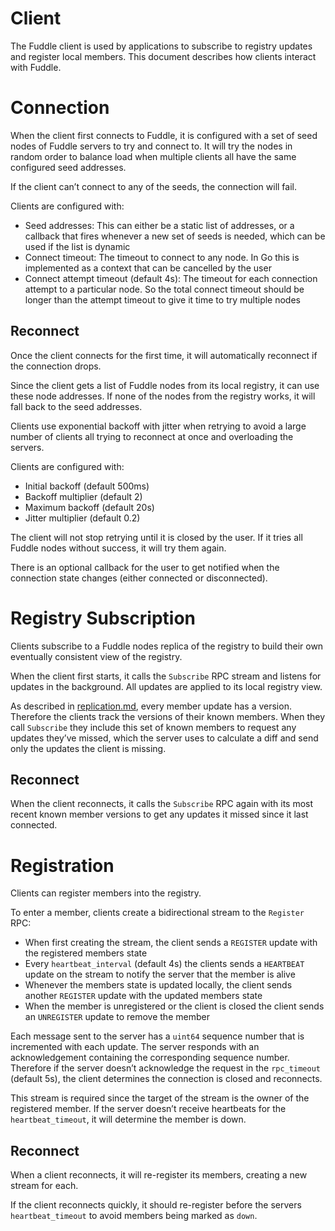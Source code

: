 # Client
The Fuddle client is used by applications to subscribe to registry updates and
register local members. This document describes how clients interact with
Fuddle.

# Connection
When the client first connects to Fuddle, it is configured with a set of seed
nodes of Fuddle servers to try and connect to. It will try the nodes in random
order to balance load when multiple clients all have the same configured seed
addresses.

If the client can’t connect to any of the seeds, the connection will fail.

Clients are configured with:
* Seed addresses: This can either be a static list of addresses, or a callback
that fires whenever a new set of seeds is needed, which can be used if the list
is dynamic
* Connect timeout: The timeout to connect to any node. In Go this is implemented
as a context that can be cancelled by the user
* Connect attempt timeout (default 4s): The timeout for each connection attempt
to a particular node. So the total connect timeout should be longer than the
attempt timeout to give it time to try multiple nodes

## Reconnect
Once the client connects for the first time, it will automatically reconnect if
the connection drops.

Since the client gets a list of Fuddle nodes from its local registry, it can use
these node addresses. If none of the nodes from the registry works, it will fall
back to the seed addresses.

Clients use exponential backoff with jitter when retrying to avoid a large
number of clients all trying to reconnect at once and overloading the servers.

Clients are configured with:
* Initial backoff (default 500ms)
* Backoff multiplier (default 2)
* Maximum backoff (default 20s)
* Jitter multiplier (default 0.2)

The client will not stop retrying until it is closed by the user. If it tries
all Fuddle nodes without success, it will try them again.

There is an optional callback for the user to get notified when the connection
state changes (either connected or disconnected).

# Registry Subscription
Clients subscribe to a Fuddle nodes replica of the registry to build their own
eventually consistent view of the registry.

When the client first starts, it calls the `Subscribe` RPC stream and listens
for updates in the background. All updates are applied to its local registry
view.

As described in [replication.md](./replication.md), every member update has a
version. Therefore the clients track the versions of their known members. When
they call `Subscribe` they include this set of known members to request any
updates they’ve missed, which the server uses to calculate a diff and send only
the updates the client is missing.

## Reconnect
When the client reconnects, it calls the `Subscribe` RPC again with its most
recent known member versions to get any updates it missed since it last
connected.

# Registration
Clients can register members into the registry.

To enter a member, clients create a bidirectional stream to the `Register` RPC:
* When first creating the stream, the client sends a `REGISTER` update with the
registered members state
* Every `heartbeat_interval` (default 4s) the clients sends a `HEARTBEAT` update
on the stream to notify the server that the member is alive
* Whenever the members state is updated locally, the client sends another
`REGISTER` update with the updated members state
* When the member is unregistered or the client is closed the client sends an
`UNREGISTER` update to remove the member

Each message sent to the server has a `uint64` sequence number that is
incremented with each update. The server responds with an acknowledgement
containing the corresponding sequence number. Therefore if the server doesn’t
acknowledge the request in the `rpc_timeout` (default 5s), the client determines
the connection is closed and reconnects.

This stream is required since the target of the stream is the owner of the
registered member. If the server doesn’t receive heartbeats for the
`heartbeat_timeout`, it will determine the member is down.

## Reconnect
When a client reconnects, it will re-register its members, creating a new stream
for each.

If the client reconnects quickly, it should re-register before the servers
`heartbeat_timeout` to avoid members being marked as `down`.
